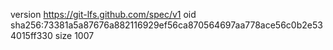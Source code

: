 version https://git-lfs.github.com/spec/v1
oid sha256:73381a5a87676a882116929ef56ca870564697aa778ace56c0b2e534015ff330
size 1007
